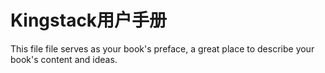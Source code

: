 # Kingstack用户手册

This file file serves as your book's preface, a great place to describe your book's content and ideas.

